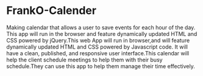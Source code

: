 # FrankO-Calender
Making calendar that allows a user to save events for each hour of the day. This app will run in the browser and feature dynamically updated HTML and CSS powered by jQuery.This web App will run in browser,and will feature dynamically updated HTML and CSS powered by Javascript code. It will have a clean, published, and responsive user interface.This calendar will help the client schedule meetings to help them with their busy schedule.They can use this app to help them manage their time effectively.
